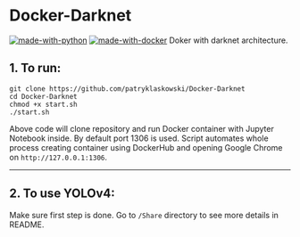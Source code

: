 # Docker-Darknet
[![made-with-python](https://img.shields.io/badge/Made%20with-Python-1f425f.svg)](https://www.python.org/)
[![made-with-docker](https://img.shields.io/badge/Made%20with-Docker-1f425f.svg)](https://www.docker.com/)
Doker with darknet architecture.

## 1. To run:
```
git clone https://github.com/patryklaskowski/Docker-Darknet
cd Docker-Darknet
chmod +x start.sh
./start.sh
```
Above code will clone repository and run Docker container with Jupyter Notebook inside. By default port 1306 is used.
Script automates whole process creating container using DockerHub and opening Google Chrome on ```http://127.0.0.1:1306```.

------

## 2. To use YOLOv4:
Make sure first step is done. Go to ```/Share``` directory to see more details in README.
